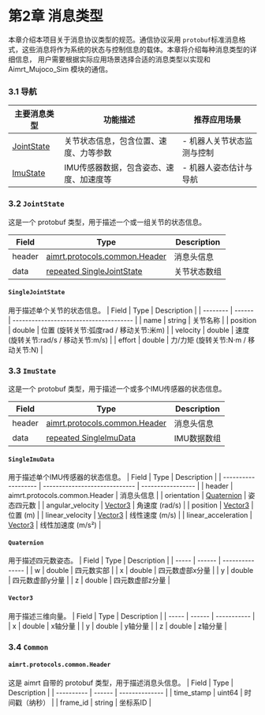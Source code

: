 # 第2章 消息类型 

本章介绍本项目关于消息协议类型的规范。通信协议采用 `protobuf`标准消息格式，这些消息将作为系统的状态与控制信息的载体。本章将介绍每种消息类型的详细信息， 用户需要根据实际应用场景选择合适的消息类型以实现和 Aimrt_Mujoco_Sim 模块的通信。

### 3.1 导航
| 主要消息类型                 | 功能描述                                | 推荐应用场景               |
| ---------------------------- | --------------------------------------- | -------------------------- |
| [JointState](#32-jointstate) | 关节状态信息，包含位置、速度、力等参数  | - 机器人关节状态监测与控制 |
| [ImuState](#33-imustate)     | IMU传感器数据，包含姿态、速度、加速度等 | - 机器人姿态估计与导航     |

### 3.2 `JointState`
这是一个 protobuf 类型，用于描述一个或一组关节的状态信息。

| Field  | Type                                                         | Description  |
| ------ | ------------------------------------------------------------ | ------------ |
| header | [aimrt.protocols.common.Header](#aimrtprotocolscommonheader) | 消息头信息   |
| data   | [repeated SingleJointState ](#singlejointstate)              | 关节状态数组 |



#### `SingleJointState`
用于描述单个关节的状态信息。
| Field    | Type   | Description                            |
| -------- | ------ | -------------------------------------- |
| name     | string | 关节名称                               |
| position | double | 位置 (旋转关节:弧度rad / 移动关节:米m) |
| velocity | double | 速度 (旋转关节:rad/s / 移动关节:m/s)   |
| effort   | double | 力/力矩 (旋转关节:N⋅m / 移动关节:N)    |


### 3.3 `ImuState`
这是一个 protobuf 类型，用于描述一个或多个IMU传感器的状态信息。

| Field  | Type                                                         | Description |
| ------ | ------------------------------------------------------------ | ----------- |
| header | [aimrt.protocols.common.Header](#aimrtprotocolscommonheader) | 消息头信息  |
| data   | [repeated SingleImuData](#singleimudata)                     | IMU数据数组 |

#### `SingleImuData`
用于描述单个IMU传感器的状态信息。
| Field               | Type                          | Description       |
| ------------------- | ----------------------------- | ----------------- |
| header              | aimrt.protocols.common.Header | 消息头信息        |
| orientation         | [Quaternion](#quaternion)     | 姿态四元数        |
| angular_velocity    | [Vector3](#vector3)           | 角速度 (rad/s)    |
| position            | [Vector3](#vector3)           | 位置 (m)          |
| linear_velocity     | [Vector3](#vector3)           | 线性速度 (m/s)    |
| linear_acceleration | [Vector3](#vector3)           | 线性加速度 (m/s²) |

#### `Quaternion`
用于描述四元数姿态。
| Field | Type   | Description     |
| ----- | ------ | --------------- |
| w     | double | 四元数实部      |
| x     | double | 四元数虚部x分量 |
| y     | double | 四元数虚部y分量 |
| z     | double | 四元数虚部z分量 |

#### `Vector3`
用于描述三维向量。
| Field | Type   | Description |
| ----- | ------ | ----------- |
| x     | double | x轴分量     |
| y     | double | y轴分量     |
| z     | double | z轴分量     |

### 3.4 `Common`
#### `aimrt.protocols.common.Header`
这是 aimrt 自带的 protobuf 类型，用于描述消息头信息。
| Field      | Type   | Description    |
| ---------- | ------ | -------------- |
| time_stamp | uint64 | 时间戳（纳秒） |
| frame_id   | string | 坐标系ID       |
